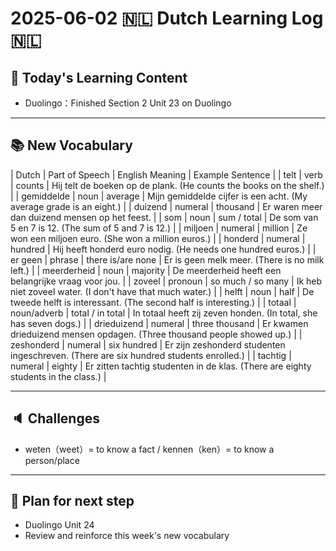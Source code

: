 # 2025-06-02 🇳🇱 Dutch Learning Log 🇳🇱 

## 📘 Today's Learning Content
- Duolingo：Finished Section 2 Unit 23 on Duolingo

---

## 📚 New Vocabulary
| Dutch        | Part of Speech | English Meaning   | Example Sentence                                                                     |
| telt         | verb           | counts            | Hij telt de boeken op de plank. (He counts the books on the shelf.)                  |
| gemiddelde   | noun           | average           | Mijn gemiddelde cijfer is een acht. (My average grade is an eight.)                  |
| duizend      | numeral        | thousand          | Er waren meer dan duizend mensen op het feest.                                       | 
| som          | noun           | sum / total       | De som van 5 en 7 is 12. (The sum of 5 and 7 is 12.)                                  |
| miljoen      | numeral        | million           | Ze won een miljoen euro. (She won a million euros.)                                   |
| honderd      | numeral        | hundred           | Hij heeft honderd euro nodig. (He needs one hundred euros.)                           |
| er geen      | phrase         | there is/are none | Er is geen melk meer. (There is no milk left.)                                        |
| meerderheid  | noun           | majority          | De meerderheid heeft een belangrijke vraag voor jou.                                  |
| zoveel       | pronoun        | so much / so many | Ik heb niet zoveel water. (I don't have that much water.)                             |
| helft        | noun           | half              | De tweede helft is interessant. (The second half is interesting.)                     |
| totaal       | noun/adverb    | total / in total  | In totaal heeft zij zeven honden. (In total, she has seven dogs.)                     |
| drieduizend  | numeral        | three thousand    | Er kwamen drieduizend mensen opdagen. (Three thousand people showed up.)              |
| zeshonderd   | numeral        | six hundred       | Er zijn zeshonderd studenten ingeschreven. (There are six hundred students enrolled.) |
| tachtig      | numeral        | eighty            | Er zitten tachtig studenten in de klas. (There are eighty students in the class.)     |

---

## 🔈 Challenges
- weten（weet）= to know a fact / kennen（ken）= to know a person/place   

---

## 🎯 Plan for next step
- Duolingo Unit 24
- Review and reinforce this week's new vocabulary